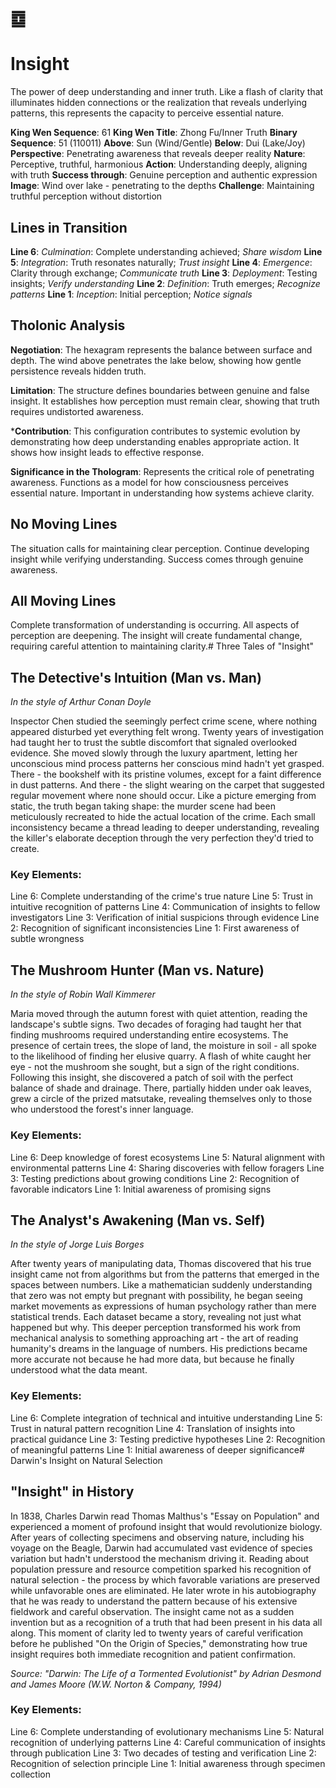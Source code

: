 # ䷼
# Insight

The power of deep understanding and inner truth. Like a flash of clarity that illuminates hidden connections or the realization that reveals underlying patterns, this represents the capacity to perceive essential nature.

**King Wen Sequence**: 61
**King Wen Title**: Zhong Fu/Inner Truth
**Binary Sequence**: 51 (110011)
**Above**: Sun (Wind/Gentle)
**Below**: Dui (Lake/Joy)
**Perspective**: Penetrating awareness that reveals deeper reality
**Nature**: Perceptive, truthful, harmonious
**Action**: Understanding deeply, aligning with truth
**Success through**: Genuine perception and authentic expression
**Image**: Wind over lake - penetrating to the depths
**Challenge**: Maintaining truthful perception without distortion

## Lines in Transition
**Line 6**: *Culmination*: Complete understanding achieved; *Share wisdom*
**Line 5**: *Integration*: Truth resonates naturally; *Trust insight*
**Line 4**: *Emergence*: Clarity through exchange; *Communicate truth*
**Line 3**: *Deployment*: Testing insights; *Verify understanding*
**Line 2**: *Definition*: Truth emerges; *Recognize patterns*
**Line 1**: *Inception*: Initial perception; *Notice signals*

## Tholonic Analysis
**Negotiation**: The hexagram represents the balance between surface and depth. The wind above penetrates the lake below, showing how gentle persistence reveals hidden truth.

**Limitation**: The structure defines boundaries between genuine and false insight. It establishes how perception must remain clear, showing that truth requires undistorted awareness.

***Contribution**: This configuration contributes to systemic evolution by demonstrating how deep understanding enables appropriate action. It shows how insight leads to effective response.

**Significance in the Thologram**: Represents the critical role of penetrating awareness. Functions as a model for how consciousness perceives essential nature. Important in understanding how systems achieve clarity.

## No Moving Lines
The situation calls for maintaining clear perception. Continue developing insight while verifying understanding. Success comes through genuine awareness.

## All Moving Lines
Complete transformation of understanding is occurring. All aspects of perception are deepening. The insight will create fundamental change, requiring careful attention to maintaining clarity.# Three Tales of "Insight"

## The Detective's Intuition (Man vs. Man)
*In the style of Arthur Conan Doyle*

Inspector Chen studied the seemingly perfect crime scene, where nothing appeared disturbed yet everything felt wrong. Twenty years of investigation had taught her to trust the subtle discomfort that signaled overlooked evidence. She moved slowly through the luxury apartment, letting her unconscious mind process patterns her conscious mind hadn't yet grasped. There - the bookshelf with its pristine volumes, except for a faint difference in dust patterns. And there - the slight wearing on the carpet that suggested regular movement where none should occur. Like a picture emerging from static, the truth began taking shape: the murder scene had been meticulously recreated to hide the actual location of the crime. Each small inconsistency became a thread leading to deeper understanding, revealing the killer's elaborate deception through the very perfection they'd tried to create.

### Key Elements:

Line 6: Complete understanding of the crime's true nature
Line 5: Trust in intuitive recognition of patterns
Line 4: Communication of insights to fellow investigators
Line 3: Verification of initial suspicions through evidence
Line 2: Recognition of significant inconsistencies
Line 1: First awareness of subtle wrongness

## The Mushroom Hunter (Man vs. Nature)
*In the style of Robin Wall Kimmerer*

Maria moved through the autumn forest with quiet attention, reading the landscape's subtle signs. Two decades of foraging had taught her that finding mushrooms required understanding entire ecosystems. The presence of certain trees, the slope of land, the moisture in soil - all spoke to the likelihood of finding her elusive quarry. A flash of white caught her eye - not the mushroom she sought, but a sign of the right conditions. Following this insight, she discovered a patch of soil with the perfect balance of shade and drainage. There, partially hidden under oak leaves, grew a circle of the prized matsutake, revealing themselves only to those who understood the forest's inner language.

### Key Elements:

Line 6: Deep knowledge of forest ecosystems
Line 5: Natural alignment with environmental patterns
Line 4: Sharing discoveries with fellow foragers
Line 3: Testing predictions about growing conditions 
Line 2: Recognition of favorable indicators
Line 1: Initial awareness of promising signs

## The Analyst's Awakening (Man vs. Self)
*In the style of Jorge Luis Borges*

After twenty years of manipulating data, Thomas discovered that his true insight came not from algorithms but from the patterns that emerged in the spaces between numbers. Like a mathematician suddenly understanding that zero was not empty but pregnant with possibility, he began seeing market movements as expressions of human psychology rather than mere statistical trends. Each dataset became a story, revealing not just what happened but why. This deeper perception transformed his work from mechanical analysis to something approaching art - the art of reading humanity's dreams in the language of numbers. His predictions became more accurate not because he had more data, but because he finally understood what the data meant.

### Key Elements:

Line 6: Complete integration of technical and intuitive understanding
Line 5: Trust in natural pattern recognition
Line 4: Translation of insights into practical guidance
Line 3: Testing predictive hypotheses
Line 2: Recognition of meaningful patterns
Line 1: Initial awareness of deeper significance# Darwin's Insight on Natural Selection

## "Insight" in History

In 1838, Charles Darwin read Thomas Malthus's "Essay on Population" and experienced a moment of profound insight that would revolutionize biology. After years of collecting specimens and observing nature, including his voyage on the Beagle, Darwin had accumulated vast evidence of species variation but hadn't understood the mechanism driving it. Reading about population pressure and resource competition sparked his recognition of natural selection - the process by which favorable variations are preserved while unfavorable ones are eliminated. He later wrote in his autobiography that he was ready to understand the pattern because of his extensive fieldwork and careful observation. The insight came not as a sudden invention but as a recognition of a truth that had been present in his data all along. This moment of clarity led to twenty years of careful verification before he published "On the Origin of Species," demonstrating how true insight requires both immediate recognition and patient confirmation.

*Source: "Darwin: The Life of a Tormented Evolutionist" by Adrian Desmond and James Moore (W.W. Norton & Company, 1994)*

### Key Elements:
Line 6: Complete understanding of evolutionary mechanisms
Line 5: Natural recognition of underlying patterns
Line 4: Careful communication of insights through publication
Line 3: Two decades of testing and verification
Line 2: Recognition of selection principle
Line 1: Initial awareness through specimen collection